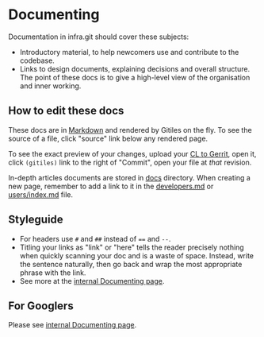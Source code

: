 # Documenting

Documentation in infra.git should cover these subjects:

* Introductory material, to help newcomers use and contribute to the
  codebase.
* Links to design documents, explaining decisions and overall structure. The
  point of these docs is to give a high-level view of the organisation
  and inner working.

## How to edit these docs

These docs are in
[Markdown](https://gerrit.googlesource.com/gitiles/+/master/Documentation/markdown.md)
and rendered by Gitiles on the fly. To see the source of a file, click "source"
link below any rendered page.

To see the exact preview of your changes, upload your
[CL to Gerrit](contributing.md#gerrit-cls), open it, click `(gitiles)` link
to the right of "Commit", open your file at _that_ revision.

In-depth articles documents are stored in [docs](.) directory. When creating
a new page, remember to add a link to it in the [developers.md](developers.md)
or [users/index.md](users/index.md) file.

## Styleguide

* For headers use `#` and `##` instead of `==` and `--`.
* Titling your links as "link" or "here" tells the reader precisely nothing when
  quickly scanning your doc and is a waste of space. Instead, write the sentence
  naturally, then go back and wrap the most appropriate phrase with the link.
* See more at the [internal Documenting page](https://chrome-internal.googlesource.com/infra/infra_internal/+/master/docs/documenting.md#Styleguide).

## For Googlers

Please see
[internal Documenting page](https://chrome-internal.googlesource.com/infra/infra_internal/+/master/docs/documenting.md).
